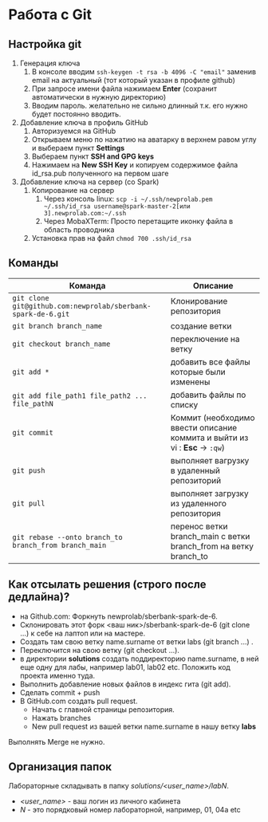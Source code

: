 # Работа с Git

## Настройка git 

1. Генерация ключа
   1. В консоле вводим `ssh-keygen -t rsa -b 4096 -C "email"` заменив email на актуальный (тот который указан в профиле github)
   1. При запросе имени файла нажимаем **Enter** (сохранит автоматически в нужную директорию)
   1. Вводим пароль. желательно не сильно длинный т.к. его нужно будет постоянно вводить.
1. Добавление ключа в профиль GitHub
   1. Авторизуемся на GitHub
   1. Открываем меню по нажатию на аватарку в верхнем равом углу и выбераем пункт **Settings**
   1. Выбераем пункт **SSH and GPG keys**
   1. Нажимаем на **New SSH Key** и копируем содержимое файла id_rsa.pub полученного на первом шаге
1. Добавление ключа на сервер (со Spark)
   1. Копирование на сервер
      1. Через консоль linux: `scp -i ~/.ssh/newprolab.pem ~/.ssh/id_rsa username@spark-master-2[или 3].newprolab.com:~/.ssh`
      1. Через MobaXTerm: Просто перетащите иконку файла в область проводника
   1. Установка прав на файл `chmod 700 .ssh/id_rsa` 

## Команды

Команда | Описание
--------|---------
`git clone git@github.com:newprolab/sberbank-spark-de-6.git` | Клонирование репозитория
`git branch branch_name` | создание ветки
`git checkout branch_name` | переключение на ветку
`git add *` | добавить все файлы которые были изменены
`git add file_path1 file_path2 ... file_pathN` | добавить файлы по списку
`git commit` | Коммит (необходимо ввести описание коммита и выйти из vi : **Esc** -> `:qw`)
`git push` | выполняет вагрузку в удаленный репозиторий
`git pull` | выполняет загрузку из удаленного репозитория
`git rebase --onto branch_to branch_from branch_main` | перенос ветки branch_main с ветки branch_from на ветку branch_to


## Как отсылать решения (строго после дедлайна)?

* на Github.com: Форкнуть newprolab/sberbank-spark-de-6.
* Склонировать этот форк <ваш ник>/sberbank-spark-de-6 (git clone ...) к себе на лаптоп или на мастере.
* Создать там свою ветку name.surname от ветки labs (git branch ...) .
* Переключится на свою ветку (git checkout ...).
* в директории **solutions** создать поддиректорию name.surname, в ней еще одну для лабы, например lab01, lab02 etc. Положить код проекта именно туда.
* Выполнить добавление новых файлов в индекс гита (git add).
* Сделать commit + push
* В GitHub.com создать pull request. 
   * Начать с главной страницы репозитория.
   * Нажать branches
   * New pull request из вашей ветки name.surname в нашу ветку **labs**

Выполнять Merge не нужно.

## Организация папок

Лабораторные складывать в папку *solutions/<user_name>/labN*.
* *<user_name>* - ваш логин из личного кабинета
* *N* - это порядковый номер лабораторной, например, 01, 04a etc
